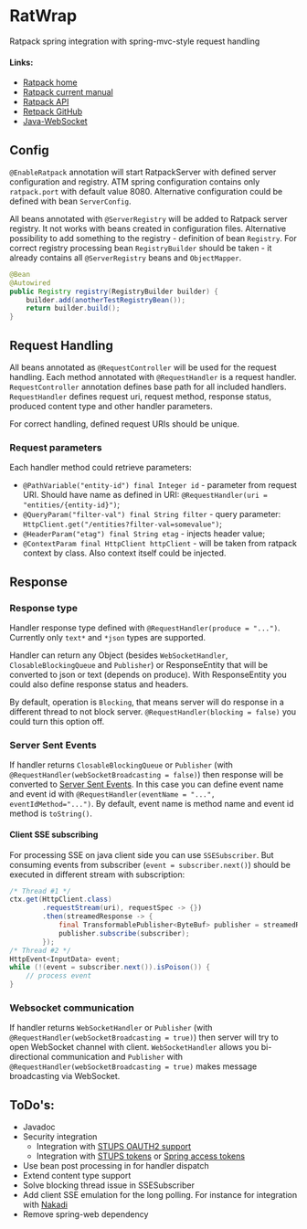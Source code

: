 # RatWrap
Ratpack spring integration with spring-mvc-style request handling

#### Links:

- [Ratpack home](https://ratpack.io/)
- [Ratpack current manual](https://ratpack.io/manual/current/)
- [Ratpack API](https://ratpack.io/manual/current/api/)
- [Retpack GitHub](https://github.com/ratpack/ratpack)
- [Java-WebSocket](https://github.com/TooTallNate/Java-WebSocket)

## Config

`@EnableRatpack` annotation will start RatpackServer with defined server configuration and registry.
ATM spring configuration contains only `ratpack.port` with default value 8080.
Alternative configuration could be defined with bean `ServerConfig`.

All beans annotated with `@ServerRegistry` will be added to Ratpack server registry. It not works with beans created 
in configuration files. Alternative possibility to add something to the registry - definition of bean `Registry`.
For correct registry processing bean `RegistryBuilder` should be taken - it already contains all `@ServerRegistry` 
beans and `ObjectMapper`.

```java
@Bean
@Autowired
public Registry registry(RegistryBuilder builder) {
    builder.add(anotherTestRegistryBean());
    return builder.build();
}
```

## Request Handling

All beans annotated as `@RequestController` will be used for the request handling. Each method annotated with 
`@RequestHandler` is a request handler. `RequestController` annotation defines base path for all included handlers.
`RequestHandler` defines request uri, request method, response status, produced content type and other handler parameters.

For correct handling, defined request URIs should be unique.

### Request parameters

Each handler method could retrieve parameters:
- `@PathVariable("entity-id") final Integer id` - parameter from request URI. Should have name as defined in URI: `@RequestHandler(uri = "entities/{entity-id}")`;
- `@QueryParam("filter-val") final String filter` - query parameter: `HttpClient.get("/entities?filter-val=somevalue")`;
- `@HeaderParam("etag") final String etag` - injects header value;
- `@ContextParam final HttpClient httpClient` - will be taken from ratpack context by class. Also context itself could be injected.

## Response

### Response type

Handler response type defined with `@RequestHandler(produce = "...")`. Currently only `text*` and `*json`
types are supported.

Handler can return any Object (besides `WebSocketHandler`, `ClosableBlockingQueue` and `Publisher`) or ResponseEntity
that will be converted to json or text (depends on produce).
With ResponseEntity you could also define response status and headers.

By default, operation is `Blocking`, that means server will do response in a different thread to not block server.
`@RequestHandler(blocking = false)` you could turn this option off.

### Server Sent Events

If handler returns `ClosableBlockingQueue` or `Publisher` (with `@RequestHandler(webSocketBroadcasting = false)`) then
response will be converted to [Server Sent Events](https://ratpack.io/manual/current/streams.html#server_sent_events).
In this case you can define event name and event id with `@RequestHandler(eventName = "...", eventIdMethod="...")`.
By default, event name is method name and event id method is `toString()`.

#### Client SSE subscribing

For processing SSE on java client side you can use `SSESubscriber`. But consuming events from subscriber
(`event = subscriber.next()`) should be executed in different stream with subscription:

```java
/* Thread #1 */
ctx.get(HttpClient.class)
        .requestStream(uri), requestSpec -> {})
        .then(streamedResponse -> {
            final TransformablePublisher<ByteBuf> publisher = streamedResponse.getBody();
            publisher.subscribe(subscriber);
        });
/* Thread #2 */
HttpEvent<InputData> event;
while (!(event = subscriber.next()).isPoison()) {
    // process event
}
```

### Websocket communication

If handler returns `WebSocketHandler` or `Publisher` (with `@RequestHandler(webSocketBroadcasting = true)`) then server
will try to open WebSocket channel with client. `WebSocketHandler` allows you bi-directional communication and
`Publisher` with `@RequestHandler(webSocketBroadcasting = true)` makes message broadcasting via WebSocket.

## ToDo's:

- Javadoc
- Security integration
  + Integration with [STUPS OAUTH2 support](https://github.com/zalando-stups/stups-spring-oauth2-support)
  + Integration with [STUPS tokens](https://github.com/zalando-stups/tokens) or [Spring access tokens](https://github.com/zalando-stups/spring-boot-zalando-stups-tokens)
- Use bean post processing in for handler dispatch
- Extend content type support
- Solve blocking thread issue in SSESubscriber
- Add client SSE emulation for the long polling. For instance for integration with [Nakadi](https://github.com/zalando/nakadi/)
- Remove spring-web dependency
